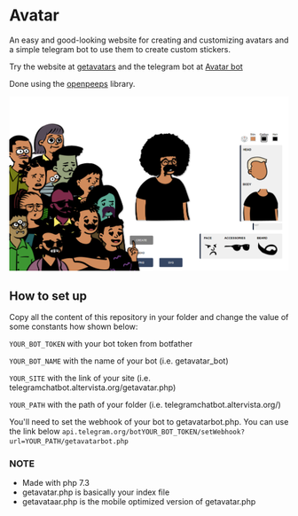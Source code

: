# Avatar
An easy and good-looking website for creating and customizing avatars and a simple telegram bot to use them to create custom stickers. 

Try the website at [getavatars](https://telegramchatbot.altervista.org/getavatar.php) and the telegram bot at [Avatar bot](https://t.me/getavatar_bot)

Done using the [openpeeps](https://www.openpeeps.com/) library.

![preview](/avatar/copertina.png)
## How to set up
Copy all the content of this repository in your folder and change the value of some constants how shown below:

```YOUR_BOT_TOKEN``` with your bot token from botfather

```YOUR_BOT_NAME``` with the name of your bot (i.e. getavatar_bot)

```YOUR_SITE``` with the link of your site (i.e. telegramchatbot.altervista.org/getavatar.php)

```YOUR_PATH``` with the path of your folder (i.e. telegramchatbot.altervista.org/)

You'll need to set the webhook of your bot to getavatarbot.php. You can use the link below
```api.telegram.org/botYOUR_BOT_TOKEN/setWebhook?url=YOUR_PATH/getavatarbot.php```

### NOTE
* Made with php 7.3
* getavatar.php is basically your index file
* getavataar.php is the mobile optimized version of getavatar.php
